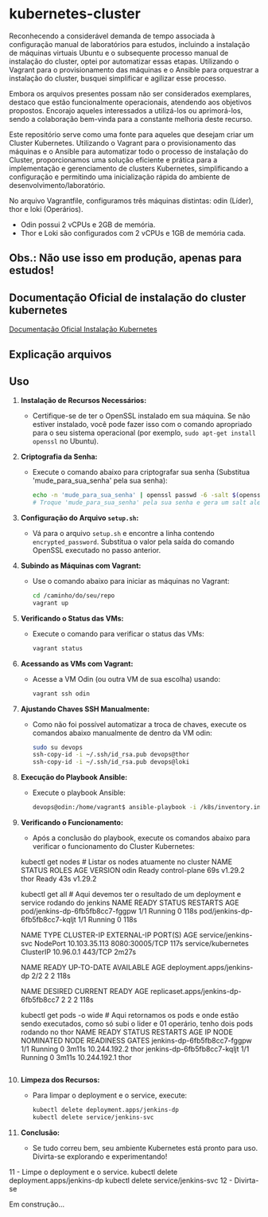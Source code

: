 # kubernetes-cluster

Reconhecendo a considerável demanda de tempo associada à configuração manual de laboratórios para estudos, incluindo a instalação de máquinas virtuais Ubuntu e o subsequente processo manual de instalação do cluster, optei por automatizar essas etapas. Utilizando o Vagrant para o provisionamento das máquinas e o Ansible para orquestrar a instalação do cluster, busquei simplificar e agilizar esse processo.

Embora os arquivos presentes possam não ser considerados exemplares, destaco que estão funcionalmente operacionais, atendendo aos objetivos propostos. Encorajo aqueles interessados a utilizá-los ou aprimorá-los, sendo a colaboração bem-vinda para a constante melhoria deste recurso.

Este repositório serve como uma fonte para aqueles que desejam criar um Cluster Kubernetes. Utilizando o Vagrant para o provisionamento das máquinas e o Ansible para automatizar todo o processo de instalação do Cluster, proporcionamos uma solução eficiente e prática para a implementação e gerenciamento de clusters Kubernetes, simplificando a configuração e permitindo uma inicialização rápida do ambiente de desenvolvimento/laboratório.

No arquivo Vagrantfile, configuramos três máquinas distintas: odin (Líder), thor e loki (Operários).

- Odin possui 2 vCPUs e 2GB de memória.
- Thor e Loki são configurados com 2 vCPUs e 1GB de memória cada.

## Obs.: Não use isso em produção, apenas para estudos! 

## Documentação Oficial de instalação do cluster kubernetes

[Documentação Oficial Instalação Kubernetes](https://kubernetes.io/docs/setup/production-environment/tools/kubeadm/install-kubeadm/)

## Explicação arquivos


## Uso


1. **Instalação de Recursos Necessários:**
   - Certifique-se de ter o OpenSSL instalado em sua máquina. Se não estiver instalado, você pode fazer isso com o comando apropriado para o seu sistema operacional (por exemplo, `sudo apt-get install openssl` no Ubuntu).

2. **Criptografia da Senha:**
   - Execute o comando abaixo para criptografar sua senha (Substitua 'mude_para_sua_senha' pela sua senha):
     ```bash
     echo -n 'mude_para_sua_senha' | openssl passwd -6 -salt $(openssl rand -base64 3) -stdin
     # Troque 'mude_para_sua_senha' pela sua senha e gera um salt aleatório usando openssl rand -base64 3
     ```

3. **Configuração do Arquivo `setup.sh`:**
   - Vá para o arquivo `setup.sh` e encontre a linha contendo `encrypted_password`. Substitua o valor pela saída do comando OpenSSL executado no passo anterior.

4. **Subindo as Máquinas com Vagrant:**
   - Use o comando abaixo para iniciar as máquinas no Vagrant:
     ```bash
     cd /caminho/do/seu/repo
     vagrant up
     ```

5. **Verificando o Status das VMs:**
   - Execute o comando para verificar o status das VMs:
     ```bash
     vagrant status
     ```

6. **Acessando as VMs com Vagrant:**
   - Acesse a VM Odin (ou outra VM de sua escolha) usando:
     ```bash
     vagrant ssh odin
     ```

7. **Ajustando Chaves SSH Manualmente:**
   - Como não foi possível automatizar a troca de chaves, execute os comandos abaixo manualmente de dentro da VM odin:
     ```bash
     sudo su devops
     ssh-copy-id -i ~/.ssh/id_rsa.pub devops@thor
     ssh-copy-id -i ~/.ssh/id_rsa.pub devops@loki
     ```

8. **Execução do Playbook Ansible:**
   - Execute o playbook Ansible:
     ```bash
     devops@odin:/home/vagrant$ ansible-playbook -i /k8s/inventory.ini /k8s/kubernetes_playbook.yaml
     ```

9. **Verificando o Funcionamento:**
   - Após a conclusão do playbook, execute os comandos abaixo para verificar o funcionamento do Cluster Kubernetes:
   
    kubectl get nodes # Listar os nodes atuamente no cluster
    NAME   STATUS   ROLES           AGE   VERSION
    odin   Ready    control-plane   69s   v1.29.2
    thor   Ready    <none>          43s   v1.29.2

    kubectl get all # Aqui devemos ter o resultado de um deployment e service rodando do jenkins
    NAME                              READY   STATUS    RESTARTS   AGE
    pod/jenkins-dp-6fb5fb8cc7-fggpw   1/1     Running   0          118s
    pod/jenkins-dp-6fb5fb8cc7-kqljt   1/1     Running   0          118s

    NAME                  TYPE        CLUSTER-IP      EXTERNAL-IP   PORT(S)          AGE
    service/jenkins-svc   NodePort    10.103.35.113   <none>        8080:30005/TCP   117s
    service/kubernetes    ClusterIP   10.96.0.1       <none>        443/TCP          2m27s

    NAME                         READY   UP-TO-DATE   AVAILABLE   AGE
    deployment.apps/jenkins-dp   2/2     2            2           118s

    NAME                                    DESIRED   CURRENT   READY   AGE
    replicaset.apps/jenkins-dp-6fb5fb8cc7   2         2         2       118s

    kubectl get pods -o wide # Aqui retornamos os pods e onde estão sendo executados, como só subi o lider e 01 operário, tenho dois pods rodando no thor
    NAME                          READY   STATUS    RESTARTS   AGE     IP             NODE   NOMINATED NODE   READINESS GATES
    jenkins-dp-6fb5fb8cc7-fggpw   1/1     Running   0          3m11s   10.244.192.2   thor   <none>           <none>
    jenkins-dp-6fb5fb8cc7-kqljt   1/1     Running   0          3m11s   10.244.192.1   thor   <none>           <none>
     ```

10. **Limpeza dos Recursos:**
    - Para limpar o deployment e o service, execute:
      ```bash
      kubectl delete deployment.apps/jenkins-dp
      kubectl delete service/jenkins-svc
      ```

11. **Conclusão:**
    - Se tudo correu bem, seu ambiente Kubernetes está pronto para uso. Divirta-se explorando e experimentando!


11 - Limpe o deployment e o service.
    kubectl delete deployment.apps/jenkins-dp
    kubectl delete service/jenkins-svc
12 - Divirta-se
    


Em construção...
